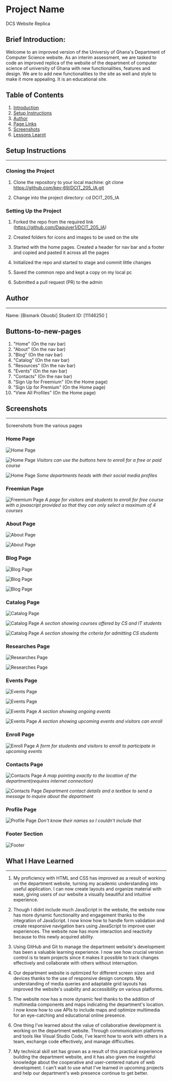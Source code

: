 # Project Name
DCS Website Replica

Brief Introduction:
-------------------
Welcome to an improved version of the Universiy of Ghana's Department of Computer Science website. As an interim assessment, we are tasked to code an improved replica of the website of the department of computer science of university of Ghana with new functionalities, features and design. We are to add new functionalities to the site as well and style to make it more appealing. It is an educational site.

## Table of Contents
1. [Introduction](#brief-introduction)
2. [Setup Instructions](#setup-instructions)
3. [Author](#author)
4. [Page Links](#Buttons-to-new-pages)
5. [Screenshots](#screenshots)
6. [Lessons Learnt](#what-i-have-learned)

## Setup Instructions
---------------------
### Cloning the Project
1. Clone the repository to your local machine:
    git clone https://github.com/kev-69/DCIT_205_IA.git

2. Change into the project directory:
    cd DCIT_205_IA

### Setting Up the Project

1. Forked the repo from the required link (https://github.com/Daquiver1/DCIT_205_IA)

2. Created folders for icons and images to be used on the site

3. Started with the home pages. Created a header for nav bar and a footer and copied and pasted it across all the pages

4. Initialized the repo and started to stage and commit little changes

5. Saved the common repo and kept a copy on my local pc

6. Submitted a pull request (PR) to the admin



## Author
---------
Name: [Bismark Obuobi]
Student ID: [11146250 ]

## Buttons-to-new-pages
1. "Home" (On the nav bar)
2. "About" (On the nav bar)
3. "Blog" (On the nav bar)
4. "Catalog" (On the nav bar)
5. "Resources" (On the nav bar)
6. "Events" (On the nav bar)
7. "Contacts" (On the nav bar)
8. "Sign Up for Freemium" (On the Home page)
9. "Sign Up for Premium" (On the Home page)
10. "View All Profiles" (On the Home page)


## Screenshots
--------------
Screenshots from the various pages

### Home Page
![Home Page](Screenshots/homeScroll0.png)

![Home Page](Screenshots/homeScroll1.png)
*Visitors can use the buttons here to enroll for a free or paid course*

![Home Page](Screenshots/homeScroll2.png)
*Some departments heads with their social media profiles*


### Freemiun Page
![Freemium Page](Screenshots/freeSignUpPage0.png)
*A page for visitors and students to enroll for free course with a javascript provided so that they can only select a maximum of 4 courses*



### About Page
![About Page](Screenshots/aboutScroll0.png)

![About Page](Screenshots/aboutScroll1.png)


### Blog Page
![Blog Page](Screenshots/blogScroll0.png)

![Blog Page](Screenshots/blogScroll1.png)

![Blog Page](Screenshots/blogScroll2.png)



### Catalog Page
![Catalog Page](Screenshots/catalogScroll0.png)

![Catalog Page](Screenshots/catalogScroll1.png)
*A section showing courses offered by CS and IT students*

![Catalog Page](Screenshots/catalogScroll2.png)
*A section showing the criteria for admitting CS students*



### Researches Page
![Researches Page](Screenshots/researchesScroll0.png)

![Researches Page](Screenshots/researchesScroll1.png)



### Events Page
![Events Page](Screenshots/eventsScroll0.png)

![Events Page](Screenshots/eventsScroll1.png)

![Events Page](Screenshots/eventsScroll2.png)
*A section showing ongoing events*

![Events Page](Screenshots/eventsScroll3.png)
*A section showing upcoming events and visitors can enroll*


### Enroll Page
![Enroll Page](Screenshots/enrollFormPage0.png)
*A form for students and visitors to enroll to participate in upcoming events*



### Contacts Page
![Contacts Page](Screenshots/contactsScroll0.png)
*A map pointing exactly to the location of the department(requires internet connection)*

![Contacts Page](Screenshots/contactsScroll1.png)
*Department contact details and a textbox to send a message to inquire about the department*


### Profile Page
![Profile Page](Screenshots/profilePageScroll0.png)
*Don't know their names so I couldn't include that*



### Footer Section
![Footer](Screenshots/footerSection.png)




## What I Have Learned
----------------------
1. My proficiency with HTML and CSS has improved as a result of working on the department website, turning my academic understanding into useful application. I can now create layouts and organize material with ease, giving users of our website a visually beautiful and intuitive experience.

2. Though I didnt include much JavaScript in the website, the website now has more dynamic functionality and engagement thanks to the integration of JavaScript. I now know how to handle form validation and create responsive navigation bars using JavaScript to improve user experiences. The website now has more interaction and reactivity because to this newly acquired ability.

3. Using GitHub and Git to manage the department website's development has been a valuable learning experience. I now see how crucial version control is to team projects since it makes it possible to track changes effectively and collaborate with others without interruption.

4. Our department website is optimized for different screen sizes and devices thanks to the use of responsive design concepts. My understanding of media queries and adaptable grid layouts has improved the website's usability and accessibility on various platforms.

5. The website now has a more dynamic feel thanks to the addition of multimedia components and maps indicating the department's location. I now know how to use APIs to include maps and optimize multimedia for an eye-catching and educational online presence.

6. One thing I've learned about the value of collaborative development is working on the department website. Through communication platforms and tools like Visual Studio Code, I've learnt how to work with others in a team, exchange code effectively, and manage difficulties.

7. My technical skill set has grown as a result of this practical experience building the department website, and it has also given me insightful knowledge about the cooperative and user-centered nature of web development. I can't wait to use what I've learned in upcoming projects and help our department's web presence continue to get better.